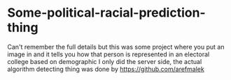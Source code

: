 # Some-political-racial-prediction-thing
Can't remember the full details but this was some project where you put an image in and it tells you how that person is represented in an electoral college based on demographic
I only did the server side, the actual algorithm detecting thing was done by https://github.com/arefmalek
